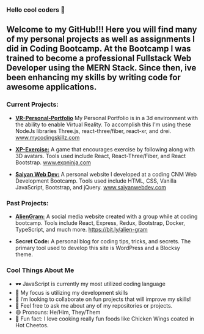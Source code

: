 ### Hello cool coders 🐉

## Welcome to my GitHub!!! Here you will find many of my personal projects as well as assignments I did in Coding Bootcamp. At the Bootcamp I was trained to become a professional Fullstack Web Developer using the MERN Stack. Since then, ive been enhancing my skills by writing code for awesome applications.  

### Current Projects:
- **[VR-Personal-Portfolio](https://github.com/Brody-code-designer/vr-personal-portfolio)** My Personal Portfolio is in a 3d environment with the ability to enable Virtual Reality. To accomplish this I'm using these NodeJs libraries Three.js, react-three/fiber, react-xr, and drei. www.mycodingskillz.com

- **[XP-Exercise:](https://github.com/Brody-code-designer/XP-Exercise)** A game that encourages exercise by following along with 3D avatars. Tools used include React, React-Three/Fiber, and React Bootstrap. www.expninja.com

- **[Saiyan Web Dev:](https://github.com/Brody-code-designer/brody-code-designer)** A personal website I developed at a coding CNM Web Development Bootcamp. Tools used include HTML, CSS, Vanilla JavaScript, Bootstrap, and jQuery. www.saiyanwebdev.com

### Past Projects:
- **[AlienGram:](https://github.com/now-in-orbit/alien-gram)** A social media website created with a group while at coding bootcamp. Tools include React, Express, Redux, Bootstrap, Docker, TypeScript, and much more. https://bit.ly/alien-gram  

- **Secret Code:** A personal blog for coding tips, tricks, and secrets. The primary tool used to develop this site is WordPress and a Blocksy theme.


### Cool Things About Me
- 🕶 JavaScript is currently my most utilized coding language
- 🌱 My focus is utilizing my development skills
- 👯 I’m looking to collaborate on fun projects that will improve my skills!
- 💬 Feel free to ask me about any of my repositories or projects.
- 😄 Pronouns: He/Him, They/Them
- 🍗 Fun fact: I love cooking really fun foods like Chicken Wings coated in Hot Cheetos.

